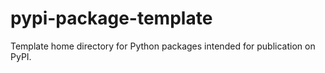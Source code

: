 # pypi-package-template
Template home directory for Python packages intended for publication on PyPI.
